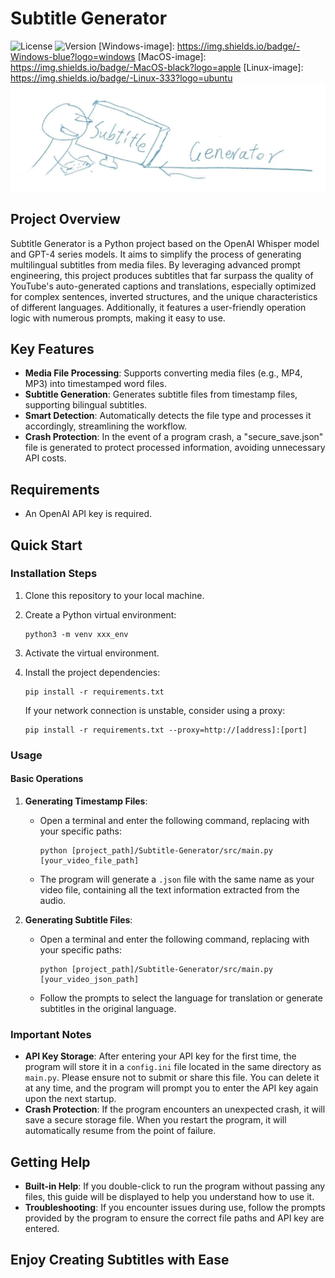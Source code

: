 
# Subtitle Generator

![License](https://img.shields.io/badge/license-MIT-blue)
![Version](https://img.shields.io/badge/versions-v1.3.0-alpha-orange)
[Windows-image]: <https://img.shields.io/badge/-Windows-blue?logo=windows>
[MacOS-image]: <https://img.shields.io/badge/-MacOS-black?logo=apple>
[Linux-image]: <https://img.shields.io/badge/-Linux-333?logo=ubuntu>
![image](logo.jpg)

## Project Overview

Subtitle Generator is a Python project based on the OpenAI Whisper model and GPT-4 series models. It aims to simplify the process of generating multilingual subtitles from media files. By leveraging advanced prompt engineering, this project produces subtitles that far surpass the quality of YouTube's auto-generated captions and translations, especially optimized for complex sentences, inverted structures, and the unique characteristics of different languages. Additionally, it features a user-friendly operation logic with numerous prompts, making it easy to use.

## Key Features

- **Media File Processing**: Supports converting media files (e.g., MP4, MP3) into timestamped word files.
- **Subtitle Generation**: Generates subtitle files from timestamp files, supporting bilingual subtitles.
- **Smart Detection**: Automatically detects the file type and processes it accordingly, streamlining the workflow.
- **Crash Protection**: In the event of a program crash, a "secure_save.json" file is generated to protect processed information, avoiding unnecessary API costs.

## Requirements

- An OpenAI API key is required.

## Quick Start

### Installation Steps

1. Clone this repository to your local machine.
2. Create a Python virtual environment:

   ```
   python3 -m venv xxx_env
   ```

3. Activate the virtual environment.
4. Install the project dependencies:

   ```
   pip install -r requirements.txt
   ```

   If your network connection is unstable, consider using a proxy:

   ```
   pip install -r requirements.txt --proxy=http://[address]:[port]
   ```

### Usage

#### Basic Operations

1. **Generating Timestamp Files**:
   - Open a terminal and enter the following command, replacing with your specific paths:

     ```
     python [project_path]/Subtitle-Generator/src/main.py [your_video_file_path]
     ```

   - The program will generate a `.json` file with the same name as your video file, containing all the text information extracted from the audio.

2. **Generating Subtitle Files**:
   - Open a terminal and enter the following command, replacing with your specific paths:

     ```
     python [project_path]/Subtitle-Generator/src/main.py [your_video_json_path]
     ```

   - Follow the prompts to select the language for translation or generate subtitles in the original language.

### Important Notes

- **API Key Storage**: After entering your API key for the first time, the program will store it in a `config.ini` file located in the same directory as `main.py`. Please ensure not to submit or share this file. You can delete it at any time, and the program will prompt you to enter the API key again upon the next startup.
- **Crash Protection**: If the program encounters an unexpected crash, it will save a secure storage file. When you restart the program, it will automatically resume from the point of failure.

## Getting Help

- **Built-in Help**: If you double-click to run the program without passing any files, this guide will be displayed to help you understand how to use it.
- **Troubleshooting**: If you encounter issues during use, follow the prompts provided by the program to ensure the correct file paths and API key are entered.

## Enjoy Creating Subtitles with Ease
